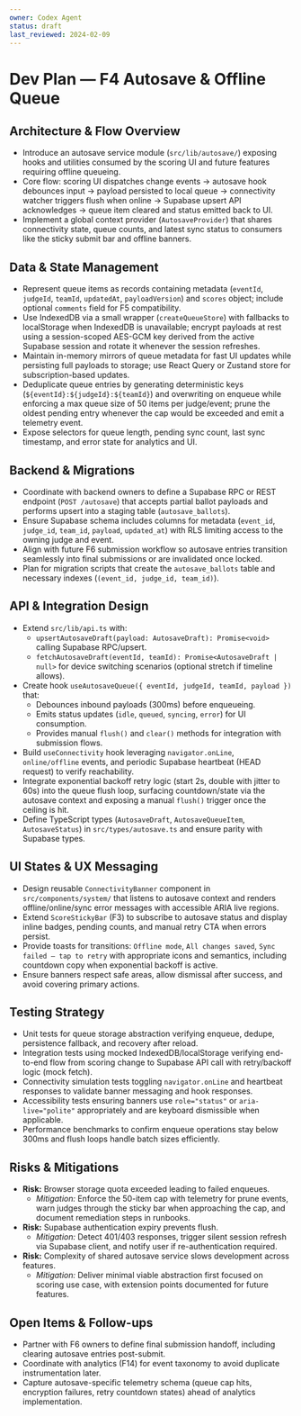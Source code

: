 ```yaml
---
owner: Codex Agent
status: draft
last_reviewed: 2024-02-09
---
```


# Dev Plan — F4 Autosave & Offline Queue

## Architecture & Flow Overview
- Introduce an autosave service module (`src/lib/autosave/`) exposing hooks and utilities consumed by the scoring UI and future features requiring offline queueing.
- Core flow: scoring UI dispatches change events → autosave hook debounces input → payload persisted to local queue → connectivity watcher triggers flush when online → Supabase upsert API acknowledges → queue item cleared and status emitted back to UI.
- Implement a global context provider (`AutosaveProvider`) that shares connectivity state, queue counts, and latest sync status to consumers like the sticky submit bar and offline banners.

## Data & State Management
- Represent queue items as records containing metadata (`eventId`, `judgeId`, `teamId`, `updatedAt`, `payloadVersion`) and `scores` object; include optional `comments` field for F5 compatibility.
- Use IndexedDB via a small wrapper (`createQueueStore`) with fallbacks to localStorage when IndexedDB is unavailable; encrypt payloads at rest using a session-scoped AES-GCM key derived from the active Supabase session and rotate it whenever the session refreshes.
- Maintain in-memory mirrors of queue metadata for fast UI updates while persisting full payloads to storage; use React Query or Zustand store for subscription-based updates.
- Deduplicate queue entries by generating deterministic keys (`${eventId}:${judgeId}:${teamId}`) and overwriting on enqueue while enforcing a max queue size of 50 items per judge/event; prune the oldest pending entry whenever the cap would be exceeded and emit a telemetry event.
- Expose selectors for queue length, pending sync count, last sync timestamp, and error state for analytics and UI.

## Backend & Migrations
- Coordinate with backend owners to define a Supabase RPC or REST endpoint (`POST /autosave`) that accepts partial ballot payloads and performs upsert into a staging table (`autosave_ballots`).
- Ensure Supabase schema includes columns for metadata (`event_id`, `judge_id`, `team_id`, `payload`, `updated_at`) with RLS limiting access to the owning judge and event.
- Align with future F6 submission workflow so autosave entries transition seamlessly into final submissions or are invalidated once locked.
- Plan for migration scripts that create the `autosave_ballots` table and necessary indexes (`(event_id, judge_id, team_id)`).

## API & Integration Design
- Extend `src/lib/api.ts` with:
  - `upsertAutosaveDraft(payload: AutosaveDraft): Promise<void>` calling Supabase RPC/upsert.
  - `fetchAutosaveDraft(eventId, teamId): Promise<AutosaveDraft | null>` for device switching scenarios (optional stretch if timeline allows).
- Create hook `useAutosaveQueue({ eventId, judgeId, teamId, payload })` that:
  - Debounces inbound payloads (300ms) before enqueueing.
  - Emits status updates (`idle`, `queued`, `syncing`, `error`) for UI consumption.
  - Provides manual `flush()` and `clear()` methods for integration with submission flows.
- Build `useConnectivity` hook leveraging `navigator.onLine`, `online/offline` events, and periodic Supabase heartbeat (HEAD request) to verify reachability.
- Integrate exponential backoff retry logic (start 2s, double with jitter to 60s) into the queue flush loop, surfacing countdown/state via the autosave context and exposing a manual `flush()` trigger once the ceiling is hit.
- Define TypeScript types (`AutosaveDraft`, `AutosaveQueueItem`, `AutosaveStatus`) in `src/types/autosave.ts` and ensure parity with Supabase types.

## UI States & UX Messaging
- Design reusable `ConnectivityBanner` component in `src/components/system/` that listens to autosave context and renders offline/online/sync error messages with accessible ARIA live regions.
- Extend `ScoreStickyBar` (F3) to subscribe to autosave status and display inline badges, pending counts, and manual retry CTA when errors persist.
- Provide toasts for transitions: `Offline mode`, `All changes saved`, `Sync failed — tap to retry` with appropriate icons and semantics, including countdown copy when exponential backoff is active.
- Ensure banners respect safe areas, allow dismissal after success, and avoid covering primary actions.

## Testing Strategy
- Unit tests for queue storage abstraction verifying enqueue, dedupe, persistence fallback, and recovery after reload.
- Integration tests using mocked IndexedDB/localStorage verifying end-to-end flow from scoring change to Supabase API call with retry/backoff logic (mock fetch).
- Connectivity simulation tests toggling `navigator.onLine` and heartbeat responses to validate banner messaging and hook responses.
- Accessibility tests ensuring banners use `role="status"` or `aria-live="polite"` appropriately and are keyboard dismissible when applicable.
- Performance benchmarks to confirm enqueue operations stay below 300ms and flush loops handle batch sizes efficiently.

## Risks & Mitigations
- **Risk:** Browser storage quota exceeded leading to failed enqueues.
  - *Mitigation:* Enforce the 50-item cap with telemetry for prune events, warn judges through the sticky bar when approaching the cap, and document remediation steps in runbooks.
- **Risk:** Supabase authentication expiry prevents flush.
  - *Mitigation:* Detect 401/403 responses, trigger silent session refresh via Supabase client, and notify user if re-authentication required.
- **Risk:** Complexity of shared autosave service slows development across features.
  - *Mitigation:* Deliver minimal viable abstraction first focused on scoring use case, with extension points documented for future features.

## Open Items & Follow-ups
- Partner with F6 owners to define final submission handoff, including clearing autosave entries post-submit.
- Coordinate with analytics (F14) for event taxonomy to avoid duplicate instrumentation later.
- Capture autosave-specific telemetry schema (queue cap hits, encryption failures, retry countdown states) ahead of analytics implementation.
